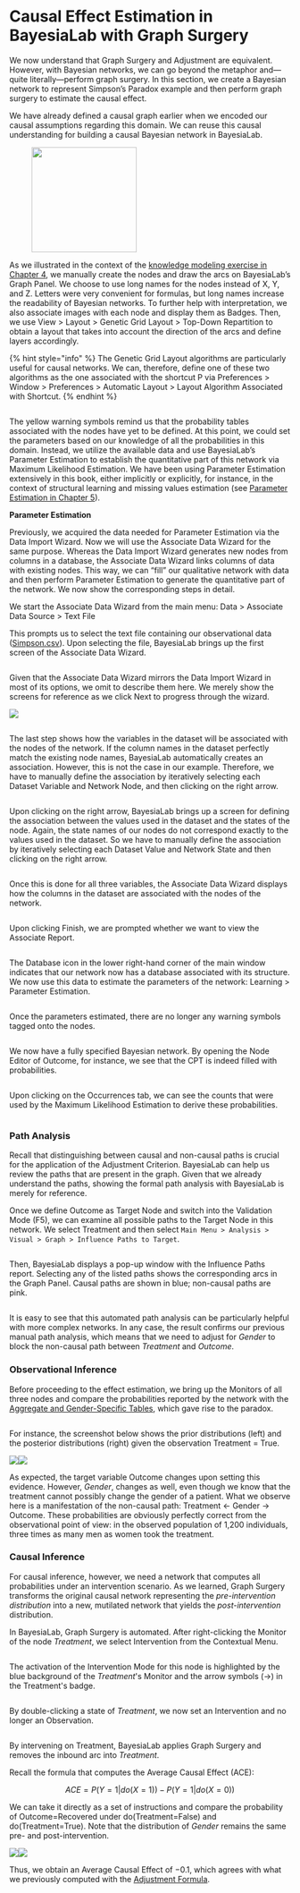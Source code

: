 # Causal Effect Estimation in BayesiaLab with Graph Surgery

We now understand that Graph Surgery and Adjustment are equivalent. However, with Bayesian networks, we can go beyond the metaphor and—quite literally—perform graph surgery. In this section, we create a Bayesian network to represent Simpson’s Paradox example and then perform graph surgery to estimate the causal effect.

We have already defined a causal graph earlier when we encoded our causal assumptions regarding this domain. We can reuse this causal understanding for building a causal Bayesian network in BayesiaLab.

<figure><img src="https://res.cloudinary.com/dvr3obmlj/image/upload/v1709761633/Simpson_CDAG1_o0vdml.svg" alt="" width="188"><figcaption></figcaption></figure>

As we illustrated in the context of the [knowledge modeling exercise in Chapter 4](../../../chapter-4-knowledge-modeling-and-probabilistic-reasoning.md), we manually create the nodes and draw the arcs on BayesiaLab’s Graph Panel. We choose to use long names for the nodes instead of X, Y, and Z. Letters were very convenient for formulas, but long names increase the readability of Bayesian networks. To further help with interpretation, we also associate images with each node and display them as Badges. Then, we use  View > Layout > Genetic Grid Layout > Top-Down Repartition to obtain a layout that takes into account the direction of the arcs and define layers accordingly.

{% hint style="info" %}
The Genetic Grid Layout algorithms are particularly useful for causal networks. We can, therefore, define one of these two algorithms as the one associated with the shortcut P via Preferences > Window > Preferences > Automatic Layout > Layout Algorithm Associated with Shortcut.
{% endhint %}

<figure><img src="https://bayesia.clickhelp.co/resources/Storage/bayesialab/10-Causal_Inference-web-resources/image/BLabSimpson1.png" alt=""><figcaption></figcaption></figure>

The yellow warning symbols  remind us that the probability tables associated with the nodes have yet to be defined. At this point, we could set the parameters based on our knowledge of all the probabilities in this domain. Instead, we utilize the available data and use BayesiaLab’s Parameter Estimation to establish the quantitative part of this network via Maximum Likelihood Estimation. We have been using Parameter Estimation extensively in this book, either implicitly or explicitly, for instance, in the context of structural learning and missing values estimation (see [Parameter Estimation in Chapter 5](https://bayesia.clickhelp.co/articles/bayesialab/5-bayesian-networks-and-data/a/h4\_\_757923064)).

**Parameter Estimation**

Previously, we acquired the data needed for Parameter Estimation via the Data Import Wizard. Now we will use the Associate Data Wizard for the same purpose. Whereas the Data Import Wizard generates new nodes from columns in a database, the Associate Data Wizard links columns of data with existing nodes. This way, we can “fill” our qualitative network with data and then perform Parameter Estimation to generate the quantitative part of the network. We now show the corresponding steps in detail.

We start the Associate Data Wizard  from the main menu: Data > Associate Data Source > Text File

This prompts us to select the text file containing our observational data ([Simpson.csv](https://bayesia.clickhelp.co/resources/Storage/bayesialab/10-Causal\_Inference-web-resources/Datasets/Simpson.csv)). Upon selecting the file, BayesiaLab brings up the first screen of the Associate Data Wizard.

<figure><img src="https://bayesia.clickhelp.co/resources/Storage/bayesialab/10-Causal_Inference-web-resources/image/SimpsonDAW1.png" alt=""><figcaption></figcaption></figure>

Given that the Associate Data Wizard mirrors the Data Import Wizard in most of its options, we omit to describe them here. We merely show the screens for reference as we click Next to progress through the wizard.

![](https://bayesia.clickhelp.co/resources/Storage/bayesialab/10-Causal\_Inference-web-resources/image/SimpsonDAW2.png)

<figure><img src="https://bayesia.clickhelp.co/resources/Storage/bayesialab/10-Causal_Inference-web-resources/image/SimpsonDAW3.png" alt=""><figcaption></figcaption></figure>

The last step shows how the variables in the dataset will be associated with the nodes of the network. If the column names in the dataset perfectly match the existing node names, BayesiaLab automatically creates an association. However, this is not the case in our example. Therefore, we have to manually define the association by iteratively selecting each Dataset Variable and Network Node, and then clicking on the right arrow.&#x20;

<figure><img src="https://bayesia.clickhelp.co/resources/Storage/bayesialab/10-Causal_Inference-web-resources/image/SimpsonDAW4.png" alt=""><figcaption></figcaption></figure>

Upon clicking on the right arrow, BayesiaLab brings up a screen for defining the association between the values used in the dataset and the states of the node. Again, the state names of our nodes do not correspond exactly to the values used in the dataset. So we have to manually define the association by iteratively selecting each Dataset Value and Network State and then clicking on the right arrow.&#x20;

<figure><img src="https://bayesia.clickhelp.co/resources/Storage/bayesialab/10-Causal_Inference-web-resources/image/SimpsonDAW5.png" alt=""><figcaption></figcaption></figure>

Once this is done for all three variables, the Associate Data Wizard displays how the columns in the dataset are associated with the nodes of the network. &#x20;

<figure><img src="https://bayesia.clickhelp.co/resources/Storage/bayesialab/10-Causal_Inference-web-resources/image/SimpsonDAW6.png" alt=""><figcaption></figcaption></figure>

Upon clicking Finish, we are prompted whether we want to view the Associate Report.

<figure><img src="https://bayesia.clickhelp.co/resources/Storage/bayesialab/10-Causal_Inference-web-resources/image/SimpsonAssociateReport.png" alt=""><figcaption></figcaption></figure>

The Database icon  in the lower right-hand corner of the main window indicates that our network now has a database associated with its structure. We now use this data to estimate the parameters of the network: Learning > Parameter Estimation.

<figure><img src="https://bayesia.clickhelp.co/resources/Storage/bayesialab/10-Causal_Inference-web-resources/image/SimpsonParamerterEstimation.png" alt=""><figcaption></figcaption></figure>

Once the parameters estimated, there are no longer any warning symbols  tagged onto the nodes.

<figure><img src="https://bayesia.clickhelp.co/resources/Storage/bayesialab/10-Causal_Inference-web-resources/image/SimpsonParameterEstimated.png" alt=""><figcaption></figcaption></figure>

We now have a fully specified Bayesian network. By opening the Node Editor of Outcome, for instance, we see that the CPT is indeed filled with probabilities.

<figure><img src="https://bayesia.clickhelp.co/resources/Storage/bayesialab/10-Causal_Inference-web-resources/image/CPT_Outcome.png" alt=""><figcaption></figcaption></figure>

Upon clicking on the Occurrences tab, we can see the counts that were used by the Maximum Likelihood Estimation to derive these probabilities.&#x20;

<figure><img src="https://bayesia.clickhelp.co/resources/Storage/bayesialab/10-Causal_Inference-web-resources/image/Occurences_Outcome.png" alt=""><figcaption></figcaption></figure>

### **Path Analysis**

Recall that distinguishing between causal and non-causal paths is crucial for the application of the Adjustment Criterion. BayesiaLab can help us review the paths that are present in the graph. Given that we already understand the paths, showing the formal path analysis with BayesiaLab is merely for reference.

Once we define Outcome as Target Node and switch into the Validation Mode (F5), we can examine all possible paths to the Target Node in this network. We select Treatment and then select `Main Menu > Analysis > Visual > Graph > Influence Paths to Target`.

<figure><img src="https://bayesia.clickhelp.co/resources/Storage/bayesialab/10-Causal_Inference-web-resources/image/BLabSimpson_InfluencePath1.png" alt=""><figcaption></figcaption></figure>

Then, BayesiaLab displays a pop-up window with the Influence Paths report. Selecting any of the listed paths shows the corresponding arcs in the Graph Panel. Causal paths are shown in blue; non-causal paths are pink.

<figure><img src="https://bayesia.clickhelp.co/resources/Storage/bayesialab/10-Causal_Inference-web-resources/image/BLabSimpson_InfluencePath2.png" alt=""><figcaption></figcaption></figure>

It is easy to see that this automated path analysis can be particularly helpful with more complex networks. In any case, the result confirms our previous manual path analysis, which means that we need to adjust for _Gender_ to block the non-causal path between _Treatment_ and _Outcome_.

### **Observational Inference**

Before proceeding to the effect estimation, we bring up the Monitors of all three nodes and compare the probabilities reported by the network with the [Aggregate and Gender-Specific Tables](https://bayesia.clickhelp.co/articles/bayesialab/10-causal-effect-estimation/a/h5\_\_1458110313), which gave rise to the paradox.

<figure><img src="https://bayesia.clickhelp.co/resources/Storage/bayesialab/10-Causal_Inference-web-resources/image/BlabSimpson_Monitor.png" alt=""><figcaption></figcaption></figure>

For instance, the screenshot below shows the prior distributions (left) and the posterior distributions (right) given the observation Treatment = True.

![](https://bayesia.clickhelp.co/resources/Storage/bayesialab/10-Causal\_Inference-web-resources/image/SimpsonMonitor1.svg)![](https://bayesia.clickhelp.co/resources/Storage/bayesialab/10-Causal\_Inference-web-resources/image/SimpsonMonitor2.svg)

As expected, the target variable Outcome changes upon setting this evidence. However, _Gender_, changes as well, even though we know that the treatment cannot possibly change the gender of a patient. What we observe here is a manifestation of the non-causal path: Treatment ← Gender → Outcome. These probabilities are obviously perfectly correct from the observational point of view: in the observed population of 1,200 individuals, three times as many men as women took the treatment.

### **Causal Inference**

For causal inference, however, we need a network that computes all probabilities under an intervention scenario. As we learned, Graph Surgery transforms the original causal network representing the _pre-intervention distribution_ into a new, mutilated network that yields the _post-intervention_ distribution.

In BayesiaLab, Graph Surgery is automated. After right-clicking the Monitor of the node _Treatment_, we select Intervention from the Contextual Menu.

<figure><img src="https://bayesia.clickhelp.co/resources/Storage/bayesialab/10-Causal_Inference-web-resources/image/SimpsonIntervention1.png" alt=""><figcaption></figcaption></figure>

The activation of the Intervention Mode for this node is highlighted by the blue background of the _Treatment_'s Monitor and the arrow symbols (→) in the Treatment's badge.

<figure><img src="https://bayesia.clickhelp.co/resources/Storage/bayesialab/10-Causal_Inference-web-resources/image/SimpsonIntervention2.png" alt=""><figcaption></figcaption></figure>

By double-clicking a state of _Treatment_, we now set an Intervention and no longer an Observation.

<figure><img src="https://bayesia.clickhelp.co/resources/Storage/bayesialab/10-Causal_Inference-web-resources/image/SimpsonIntervention3.png" alt=""><figcaption></figcaption></figure>

By intervening on Treatment, BayesiaLab applies Graph Surgery and removes the inbound arc into _Treatment_.

Recall the formula that computes the Average Causal Effect (ACE):

$$ACE = P(Y = 1|do(X = 1)) - P(Y = 1|do(X = 0))$$

We can take it directly as a set of instructions and compare the probability of Outcome=Recovered under do(Treatment=False) and do(Treatment=True). Note that the distribution of _Gender_ remains the same pre- and post-intervention.

![](https://bayesia.clickhelp.co/resources/Storage/bayesialab/10-Causal\_Inference-web-resources/image/SimpsonIntervention4.svg)![](https://bayesia.clickhelp.co/resources/Storage/bayesialab/10-Causal\_Inference-web-resources/image/SimpsonIntervention5.svg)

Thus, we obtain an Average Causal Effect of −0.1, which agrees with what we previously computed with the [Adjustment Formula](adjustment-formula.md).
